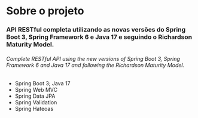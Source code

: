 # Sobre o projeto

### API RESTful completa utilizando as novas versões do Spring Boot 3, Spring Framework 6 e Java 17 e seguindo o Richardson Maturity Model.
###### Complete RESTful API using the new versions of Spring Boot 3, Spring Framework 6 and Java 17 and following the Richardson Maturity Model.

- Spring Boot 3; Java 17
- Spring Web MVC
- Spring Data JPA
- Spring Validation
- Spring Hateoas

